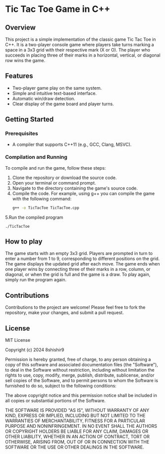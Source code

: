 # Tic Tac Toe Game in C++

## Overview
This project is a simple implementation of the classic game Tic Tac Toe in C++. It is a two-player console game where players take turns marking a space in a 3x3 grid with their respective mark (X or O). The player who succeeds in placing three of their marks in a horizontal, vertical, or diagonal row wins the game.

## Features
- Two-player game play on the same system.
- Simple and intuitive text-based interface.
- Automatic win/draw detection.
- Clear display of the game board and player turns.

## Getting Started

### Prerequisites
- A compiler that supports C++11 (e.g., GCC, Clang, MSVC).

### Compilation and Running
To compile and run the game, follow these steps:

1. Clone the repository or download the source code.
2. Open your terminal or command prompt.
3. Navigate to the directory containing the game's source code.
4. Compile the code. For example, using g++ you can compile the game with the following command:
   ```sh
   g++ -o TicTacToe TicTacToe.cpp
   ```
5.Run the compiled program
```
./TicTacToe
```
## How to play
The game starts with an empty 3x3 grid.
Players are prompted in turn to enter a number from 1 to 9, corresponding to different positions on the grid.
The game displays the updated grid after each move.
The game ends when one player wins by connecting three of their marks in a row, column, or diagonal, or when the grid is full and the game is a draw.
To play again, simply run the program again.
## Contributions
Contributions to the project are welcome! Please feel free to fork the repository, make your changes, and submit a pull request.
## License
MIT License

Copyright (c) 2024 8shishir9

Permission is hereby granted, free of charge, to any person obtaining a copy
of this software and associated documentation files (the "Software"), to deal
in the Software without restriction, including without limitation the rights
to use, copy, modify, merge, publish, distribute, sublicense, and/or sell
copies of the Software, and to permit persons to whom the Software is
furnished to do so, subject to the following conditions:

The above copyright notice and this permission notice shall be included in all
copies or substantial portions of the Software.

THE SOFTWARE IS PROVIDED "AS IS", WITHOUT WARRANTY OF ANY KIND, EXPRESS OR
IMPLIED, INCLUDING BUT NOT LIMITED TO THE WARRANTIES OF MERCHANTABILITY,
FITNESS FOR A PARTICULAR PURPOSE AND NONINFRINGEMENT. IN NO EVENT SHALL THE
AUTHORS OR COPYRIGHT HOLDERS BE LIABLE FOR ANY CLAIM, DAMAGES OR OTHER
LIABILITY, WHETHER IN AN ACTION OF CONTRACT, TORT OR OTHERWISE, ARISING FROM,
OUT OF OR IN CONNECTION WITH THE SOFTWARE OR THE USE OR OTHER DEALINGS IN THE
SOFTWARE.
